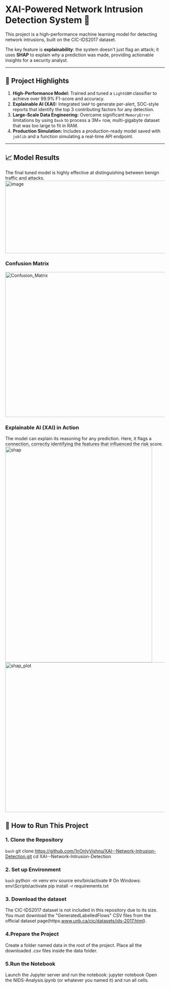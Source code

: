 # XAI-Powered Network Intrusion Detection System 🚀

This project is a high-performance machine learning model for detecting network intrusions, built on the CIC-IDS2017 dataset.

The key feature is **explainability**: the system doesn't just flag an attack; it uses **SHAP** to explain *why* a prediction was made, providing actionable insights for a security analyst.

---
## 🎯 Project Highlights

1.  **High-Performance Model:** Trained and tuned a `LightGBM` classifier to achieve over 99.9% F1-score and accuracy.
2.  **Explainable AI (XAI):** Integrated `SHAP` to generate per-alert, SOC-style reports that identify the top 3 contributing factors for any detection.
3.  **Large-Scale Data Engineering:** Overcame significant `MemoryError` limitations by using `Dask` to process a 3M+ row, multi-gigabyte dataset that was too large to fit in RAM.
4.  **Production Simulation:** Includes a production-ready model saved with `joblib` and a function simulating a real-time API endpoint.

---
## 📈 Model Results

The final tuned model is highly effective at distinguishing between benign traffic and attacks.
<img width="612" height="229" alt="image" src="https://github.com/user-attachments/assets/8384af48-d3b4-4df8-b81e-c116567c1d46" />

### Confusion Matrix
<img width="515" height="457" alt="Confusion_Matrix" src="https://github.com/user-attachments/assets/12960125-058a-4c1f-8eaa-8dde13649f33" />

### Explainable AI (XAI) in Action
The model can explain its reasoning for any prediction. Here, it flags a connection, correctly identifying the features that influenced the risk score.
<img width="464" height="680" alt="shap" src="https://github.com/user-attachments/assets/44c2cd9c-45d0-46a9-b5b0-156e41dc1fe3" />
<img width="950" height="472" alt="shap_plot" src="https://github.com/user-attachments/assets/1f92af8c-c1fa-43b1-a1c3-a14129a67321" />


## 🚀 How to Run This Project

### 1. Clone the Repository
```bash```
git clone https://github.com/1nOnlyVishnu/XAI--Network-Intrusion-Detection.git
cd XAI--Network-Intrusion-Detection

### 2. Set up Environment
```bash```
python -m venv env
source env/bin/activate  # On Windows: env\Scripts\activate
pip install -r requirements.txt

### 3. Download the dataset
The CIC-IDS2017 dataset is not included in this repository due to its size. You must download the "GeneratedLabelledFlows" CSV files from the official dataset page(https.www.unb.ca/cic/datasets/ids-2017.html).

### 4.Prepare the Project
Create a folder named data in the root of the project.
Place all the downloaded .csv files inside the data folder.

### 5.Run the Notebook
Launch the Jupyter server and run the notebook: jupyter notebook
Open the NIDS-Analysis.ipynb (or whatever you named it) and run all cells.
